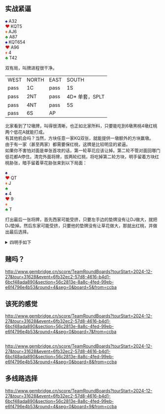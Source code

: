 ## 实战紧逼

<div class="board-container">
  <div class="Nhand">
    <font color="0000C0">♠</font> A32 <br>
    <font color="E80000">♥</font> KQT5 <br>
    <font color="FF6000">♦</font> AJ6 <br>
    <font color="00A000">♣</font> A87 <br>
  </div>
  <div class="Shand">
    <font color="0000C0">♠</font> KQT654 <br>
    <font color="E80000">♥</font> A96 <br>
    <font color="FF6000">♦</font> 4 <br>
    <font color="00A000">♣</font> T42 <br>
  </div>
</div>

双有局，叫牌进程很干净。
<table>
  <tr><td>WEST</td> <td>NORTH</td> <td>EAST</td> <td>SOUTH</td></tr>
  <tr><td>pass</td> <td>1C</td> <td>pass</td> <td>1S</td></tr>
  <tr><td>pass</td> <td>2NT</td> <td>pass</td> <td>4D* 单套，SPLT </td></tr>
  <tr><td>pass</td> <td>4NT</td> <td>pass</td> <td>5S</td></tr>
  <tr><td>pass</td> <td>6S</td> <td>AP</td> <td></td></tr>
</table>

北家看到了12墩牌，叫得很清晰，也正如北家所料，只要能吃到6墩黑桃4墩红桃两个低花A就能打成。<br/>
有其他机会吗？当然，方块任意一家KQ双张，就能提供一墩额外的方块赢墩。<br/>
由于有一家（甚至两家）都需要保红桃，这牌是比较明显的紧逼。<br/>
如果你不害怕对面是单张首攻的话，第一轮草花应该让掉。第二轮不管对面回哪门低花都A停住。清完外面将牌，拔两轮红桃，将吃掉第二轮方块，明手留着方块红桃胁张，暗手留着草花胁张来到以下局面：

<div class="board-container">
  <div class="Nhand">
    <font color="0000C0">♠</font>  <br>
    <font color="E80000">♥</font> QT <br>
    <font color="FF6000">♦</font> J <br>
    <font color="00A000">♣</font>  <br>
  </div>
  <div class="Shand">
    <font color="0000C0">♠</font> 4 <br>
    <font color="E80000">♥</font> 9 <br>
    <font color="FF6000">♦</font>  <br>
    <font color="00A000">♣</font> T <br>
  </div>
</div>

打出最后一张将牌，首先西家可能受挤，只要左手边的垫牌没有让DJ做大，就把DJ垫掉。然后东家可能受挤，只要他的垫牌没有让草花做大，那就出红桃，并做出最后选择。


<details>
  <summary class="check">四明手如下</summary>
  <div class="board-container">
  <div class="Nhand">
    <font color="0000C0">♠</font> A32 <br>
    <font color="E80000">♥</font> KQT5 <br>
    <font color="FF6000">♦</font> AJ6 <br>
    <font color="00A000">♣</font> A87 <br>
  </div>
  <div class="Shand">
    <font color="0000C0">♠</font> KQT654 <br>
    <font color="E80000">♥</font> A96 <br>
    <font color="FF6000">♦</font> 4 <br>
    <font color="00A000">♣</font> T42 <br>
  </div>
  <div class="Ehand">
    <font color="0000C0">♠</font> J98 <br>
    <font color="E80000">♥</font> 84 <br>
    <font color="FF6000">♦</font> T8752 <br>
    <font color="00A000">♣</font> KQ6 <br>
  </div>
  <div class="Whand">
    <font color="0000C0">♠</font> 7 <br>
    <font color="E80000">♥</font> J732 <br>
    <font color="FF6000">♦</font> KQ93 <br>
    <font color="00A000">♣</font> J953 <br>
  </div>
</div>
  http://www.gembridge.cn/score/TeamRoundBoards?tourStart=2024-12-27&tour=31628&event=6fb32ec2-57d8-4616-b4d1-6bcf48ada890&section=56c2813e-8a8c-4fed-99eb-e6f4796e4b53&round=4&seg=0&board=4&from=ccba
  <br/>
  在四明手的情况下，由于西家持有方块KQ和红桃J四张，第一轮不忍让也能打成。<br/>
  和上述打法相似，打出倒数第二张将牌时，西家如果垫红花色会直接送给庄家第12墩，如果垫草花，庄家可以飞方块并让掉西家的方块大牌，此时西家吃到投入。当然，由于西家做出的草花首攻，很难想到他会有方块KQ。<br/>
</details>



## 赌吗？

http://www.gembridge.cn/score/TeamRoundBoards?tourStart=2024-12-27&tour=31628&event=6fb32ec2-57d8-4616-b4d1-6bcf48ada890&section=56c2813e-8a8c-4fed-99eb-e6f4796e4b53&round=4&seg=0&board=5&from=ccba


## 该死的感觉

http://www.gembridge.cn/score/TeamRoundBoards?tourStart=2024-12-27&tour=31628&event=6fb32ec2-57d8-4616-b4d1-6bcf48ada890&section=56c2813e-8a8c-4fed-99eb-e6f4796e4b53&round=4&seg=0&board=7&from=ccba

##

http://www.gembridge.cn/score/TeamRoundBoards?tourStart=2024-12-27&tour=31628&event=6fb32ec2-57d8-4616-b4d1-6bcf48ada890&section=56c2813e-8a8c-4fed-99eb-e6f4796e4b53&round=4&seg=0&board=8&from=ccba

## 多线路选择
http://www.gembridge.cn/score/TeamRoundBoards?tourStart=2024-12-27&tour=31628&event=6fb32ec2-57d8-4616-b4d1-6bcf48ada890&section=56c2813e-8a8c-4fed-99eb-e6f4796e4b53&round=4&seg=0&board=9&from=ccba